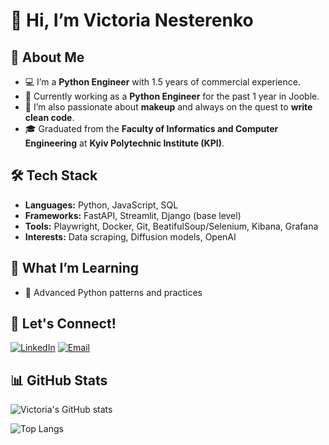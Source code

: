 # 👋 Hi, I’m **Victoria Nesterenko**


## 🚀 About Me

- 💻 I’m a **Python Engineer** with 1.5 years of commercial experience.
- 🧪 Currently working as a **Python Engineer** for the past 1 year in Jooble.
- 🎨 I’m also passionate about **makeup** and always on the quest to **write clean code**.
- 🎓 Graduated from the **Faculty of Informatics and Computer Engineering** at **Kyiv Polytechnic Institute (KPI)**.

## 🛠️ Tech Stack

- **Languages:** Python, JavaScript, SQL
- **Frameworks:** FastAPI, Streamlit, Django (base level)
- **Tools:** Playwright, Docker, Git, BeatifulSoup/Selenium, Kibana, Grafana
- **Interests:** Data scraping, Diffusion models, OpenAI

## 🌱 What I’m Learning

- 🧠 Advanced Python patterns and practices

## 💬 Let's Connect!

[![LinkedIn](https://img.shields.io/badge/LinkedIn-0077B5?style=for-the-badge&logo=linkedin&logoColor=white)](https://www.linkedin.com/in/vicnesterenko/)
[![Email](https://img.shields.io/badge/Email-D14836?style=for-the-badge&logo=gmail&logoColor=white)](mailto:vicway.nesterenko@gmail.com)

## 📊 GitHub Stats

![Victoria's GitHub stats](https://github-readme-stats.vercel.app/api?username=vicnesterenko&show_icons=true&theme=radical)

![Top Langs](https://github-readme-stats.vercel.app/api/top-langs/?username=vicnesterenko&layout=compact&theme=radical)
